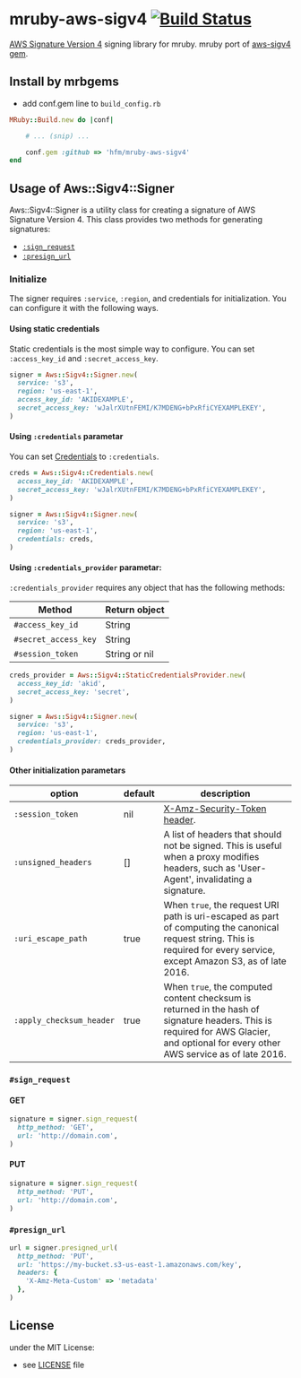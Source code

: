 # mruby-aws-sigv4   [![Build Status](https://travis-ci.org/hfm/mruby-aws-sigv4.svg?branch=master)](https://travis-ci.org/hfm/mruby-aws-sigv4)

[AWS Signature Version 4](https://docs.aws.amazon.com/general/latest/gr/signature-version-4.html) signing library for mruby. mruby port of [aws-sigv4 gem](https://rubygems.org/gems/aws-sigv4/).

## Install by mrbgems

- add conf.gem line to `build_config.rb`

```ruby
MRuby::Build.new do |conf|

    # ... (snip) ...

    conf.gem :github => 'hfm/mruby-aws-sigv4'
end
```

## Usage of Aws::Sigv4::Signer

Aws::Sigv4::Signer is a utility class for creating a signature of AWS Signature Version 4. This class provides two methods for generating signatures:

- [`:sign_request`](#sign_request)
- [`:presign_url`](#presign_url)

### Initialize

The signer requires `:service`, `:region`, and credentials for initialization. You can configure it with the following ways.

#### Using static credentials

Static credentials is the most simple way to configure. You can set `:access_key_id` and `:secret_access_key`.

```ruby
signer = Aws::Sigv4::Signer.new(
  service: 's3',
  region: 'us-east-1',
  access_key_id: 'AKIDEXAMPLE',
  secret_access_key: 'wJalrXUtnFEMI/K7MDENG+bPxRfiCYEXAMPLEKEY',
)
```

#### Using `:credentials` parametar

You can set [Credentials](./mrblib/credencials.rb) to `:credentials`.

```ruby
creds = Aws::Sigv4::Credentials.new(
  access_key_id: 'AKIDEXAMPLE',
  secret_access_key: 'wJalrXUtnFEMI/K7MDENG+bPxRfiCYEXAMPLEKEY',
)

signer = Aws::Sigv4::Signer.new(
  service: 's3',
  region: 'us-east-1',
  credentials: creds,
)
```

#### Using `:credentials_provider` parametar:

`:credentials_provider` requires any object that has the following methods:

Method | Return object
---|---
`#access_key_id` | String
`#secret_access_key` | String
`#session_token` | String or nil


```ruby
creds_provider = Aws::Sigv4::StaticCredentialsProvider.new(
  access_key_id: 'akid',
  secret_access_key: 'secret',
)

signer = Aws::Sigv4::Signer.new(
  service: 's3',
  region: 'us-east-1',
  credentials_provider: creds_provider,
)
```

#### Other initialization parametars

option | default | description
---|---|---
`:session_token` | nil | [X-Amz-Security-Token header](https://docs.aws.amazon.com/STS/latest/APIReference/CommonParameters.html#CommonParameters-X-Amz-Security-Token).
`:unsigned_headers` | [] | A list of headers that should not be signed. This is useful when a proxy modifies headers, such as 'User-Agent', invalidating a signature.
`:uri_escape_path` | true | When `true`, the request URI path is uri-escaped as part of computing the canonical request string. This is required for every service, except Amazon S3, as of late 2016.
`:apply_checksum_header` | true | When `true`, the computed content checksum is returned in the hash of signature headers. This is required for AWS Glacier, and optional for every other AWS service as of late 2016.

### `#sign_request`

#### GET

```ruby
signature = signer.sign_request(
  http_method: 'GET',
  url: 'http://domain.com',
)
```

#### PUT

```ruby
signature = signer.sign_request(
  http_method: 'PUT',
  url: 'http://domain.com',
)
```

### `#presign_url`

```ruby
url = signer.presigned_url(
  http_method: 'PUT',
  url: 'https://my-bucket.s3-us-east-1.amazonaws.com/key',
  headers: {
    'X-Amz-Meta-Custom' => 'metadata'
  },
)
```

## License

under the MIT License:
- see [LICENSE](./LICENSE) file

